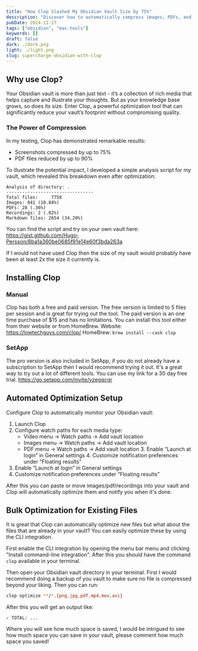 ```yaml
---
title: "How Clop Slashed My Obsidian Vault Size by 75%"
description: "Discover how to automatically compress images, PDFs, and recordings in your Obsidian vault while maintaining quality."
pubDate: 2024-11-27
tags: ["obsidian", "mac-tools"]
keywords: []
draft: false
dark: ./dark.png
light: ./light.png
slug: supercharge-obsidian-with-clop
---
```


## Why use Clop?

Your Obsidian vault is more than just text - it’s a collection of rich media that helps capture and illustrate your thoughts. But as your knowledge base grows, so does its size. Enter Clop, a powerful optimization tool that can significantly reduce your vault’s footprint without compromising quality.

### The Power of Compression

In my testing, Clop has demonstrated remarkable results:

- Screenshots compressed by up to 75%
- PDF files reduced by up to 90%

To illustrate the potential impact, I developed a simple analysis script for my vault, which revealed this breakdown even after optimization:

```
Analysis of directory: .
---------------------------------
Total files:     7758
Images: 841 (10.84%)
PDFs: 28 (.36%)
Recordings: 2 (.02%)
Markdown files: 2654 (34.20%)
```

You can find the script and try on your own vault here: https://gist.github.com/Hugo-Persson/8ba1a360be0685f91e14e60f3bda263a

If I would not have used Clop then the size of my vault would probably have been at least 2x the size it currently is.

## Installing Clop

### Manual

Clop has both a free and paid version. The free version is limited to 5 files per session and is great for trying out the tool. The paid version is an one time purchase of $15 and has no limitations.
You can install this tool either from their website or from HomeBrew.
Website: https://lowtechguys.com/clop/
HomeBrew: `brew install --cask clop`

### SetApp

The pro version is also included in SetApp, if you do not already have a subscription to SetApp then I would recommend trying it out. It's a great way to try out a lot of different tools. You can use my link for a 30 day free trial.
https://go.setapp.com/invite/yzegqcgr

## Automated Optimization Setup

Configure Clop to automatically monitor your Obsidian vault:

1. Launch Clop
2. Configure watch paths for each media type:
   - Video menu → Watch paths → Add vault location
   - Images menu → Watch paths → Add vault location
   - PDF menu → Watch paths → Add vault location 3. Enable “Launch at login” in General settings 4. Customize notification preferences under “Floating results”
3. Enable “Launch at login” in General settings
4. Customize notification preferences under “Floating results”

After this you can paste or move images/pdf/recordings into your vault and Clop will automatically optimize them and notify you when it's done.

## Bulk Optimization for Existing Files

It is great that Clop can automatically optimize new files but what about the files that are already in your vault? You can easily optimize these by using the CLI integration.

First enable the CLI integration by opening the menu bar menu and clicking "Install command-line integration". After this you should have the command `clop` available in your terminal.

Then open your Obsidian vault directory in your terminal. First I would recommend doing a backup of you vault to make sure no file is compressed beyond your liking. Then you can run:

```sh
clop optimize **/*.{png,jpg,pdf,mp4,mov,avi}
```

After this you will get an output like:

```
✓ TOTAL: ...
```

Where you will see how much space is saved, I would be intrigued to see how much space you can save in your vault, please comment how much space you saved!

